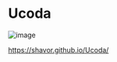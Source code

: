 # Ucoda
![image](https://github.com/Shavor/Ucoda/assets/121760509/b7e3544b-a11a-4751-83f5-8aaccbaec516)

https://shavor.github.io/Ucoda/
